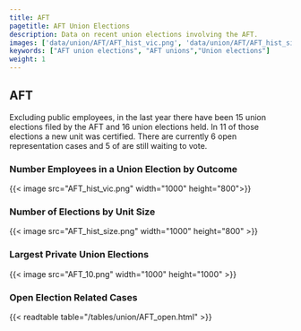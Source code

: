 ```yaml
---
title: AFT
pagetitle: AFT Union Elections
description: Data on recent union elections involving the AFT.
images: ['data/union/AFT/AFT_hist_vic.png', 'data/union/AFT/AFT_hist_size.png', 'data/union/AFT/AFT_10.png']
keywords: ["AFT union elections", "AFT unions","Union elections"]
weight: 1
---
```

##  AFT

Excluding public employees, in the last year there have been 15 union elections filed by the AFT and 16 union elections held. In 11 of those elections a new unit was certified. There are currently 6 open representation cases and 5 of are still waiting to vote.

### Number Employees in a Union Election by Outcome
{{< image src="AFT_hist_vic.png" width="1000" height="800">}}

### Number of Elections by Unit Size
{{< image src="AFT_hist_size.png" width="1000" height="800" >}}

### Largest Private Union Elections
{{< image src="AFT_10.png" width="1000" height="1000"  >}}

### Open Election Related Cases
{{< readtable table="/tables/union/AFT_open.html" >}}

